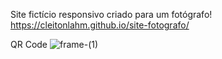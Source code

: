 
Site fictício responsivo criado para um fotógrafo!
https://cleitonlahm.github.io/site-fotografo/

QR Code
![frame-(1)](https://user-images.githubusercontent.com/98617966/183959303-7527d0d8-68d9-490f-8c4d-8c97b539c3c4.png)

